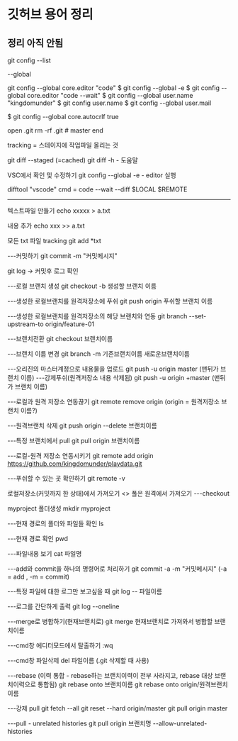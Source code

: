 # 깃허브 용어 정리

## 정리 아직 안됨


git config --list

--global

 git config --global core.editor "code"
$ git config --global -e
$ git config --global core.editor "code --wait"
$ git config --global user.name "kingdomunder"
$ git config user.name
$ git config --global user.mail

$ git config --global core.autocrlf true

open .git
rm -rf .git    # master end


tracking = 스테이지에 작업파일 올리는 것 


git diff --staged  (=cached)
git diff -h   - 도움말


VSC에서 확인 및 수정하기
git config --global -e    -   editor 실행

difftool "vscode"
   cmd = code --wait --diff $LOCAL $REMOTE

---------------

텍스트파일 만들기
echo xxxxx > a.txt  

내용 추가
echo xxx >> a.txt  

모든 txt 파일 tracking
git add *txt  


---커밋하기
git commit -m "커밋메시지"  

git log -> 커밋후 로그 확인 


---로컬 브랜치 생성
git checkout -b 생성할 브랜치 이름

---생성한 로컬브랜치를 원격저장소에 푸쉬
git push origin 푸쉬할 브랜치 이름 

---생성한 로컬브랜치를 원격저장소의 해당 브랜치와 연동 
git branch --set-upstream-to origin/feature-01

---브랜치전환
git checkout 브랜치이름 

---브랜치 이름 변경 
git branch -m 기존브랜치이름 새로운브랜치이름 

---오리진의 마스터계정으로 내용물을 업로드 
git push -u origin master    (맨뒤가 브랜치 이름)
---강제푸쉬(원격저장소 내용 삭제됨)
git push -u origin +master    (맨뒤가 브랜치 이름)

---로컬과 원격 저장소 연동끊기
git remote remove origin       (origin = 원격저장소 브랜치 이름?)

---원격브랜치 삭제 
git push origin --delete 브랜치이름

---특정 브랜치에서 pull
git pull origin 브랜치이름

---로컬-원격 저장소 연동시키기
git remote add origin https://github.com/kingdomunder/playdata.git

---푸쉬할 수 있는 곳 확인하기
git remote -v 


로컬저장소(커밋까지 한 상태)에서 가져오기 <> 풀은 원격에서 가져오기 
---checkout 



myproject 폴더생성 
mkdir myproject

---현재 경로의 폴더와 파일들 확인 
ls  

---현재 경로 확인
pwd 




---파일내용 보기
cat 파일명 

---add와 commit을 하나의 명령어로 처리하기
git commit -a -m "커밋메시지"        (-a = add , -m = commit)

---특정 파일에 대한 로그만 보고싶을 때
git log -- 파일이름

---로그를 간단하게 출력
git log --oneline


---merge로 병합하기(현재브랜치로) 
git merge 현재브랜치로 가져와서 병합할 브랜치이름 

---cmd창 에디터모드에서 탈출하기
:wq

---cmd창 파일삭제
del 파일이름    (.git 삭제할 때 사용)


---rebase (이력 통합 - rebase하는 브랜치이력이 전부 사라지고, rebase 대상 브랜치이력으로 통합됨)
git rebase onto 브랜치이름
git rebase onto origin/원격브랜치이름


---강제 pull
git fetch --all
git reset --hard origin/master
git pull origin master



---pull - unrelated histories
git pull origin 브랜치명 --allow-unrelated-histories
















